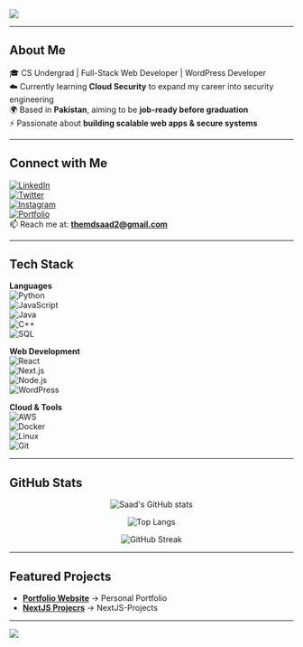 <img src="https://readme-typing-svg.herokuapp.com?font=Fira+Code&weight=600&size=28&pause=1000&color=4F46E5&center=true&vCenter=true&width=800&lines=Hi%2C+I'm+Saad;Full+Stack+Web+Developer;WordPress+Developer;Currently+Learning+Cloud+Security;Future+Cloud+Security+Engineer" />

---

## About Me  
🎓 CS Undergrad | Full-Stack Web Developer | WordPress Developer  
☁️ Currently learning **Cloud Security** to expand my career into security engineering  
🌍 Based in **Pakistan**, aiming to be **job-ready before graduation**  
⚡ Passionate about **building scalable web apps & secure systems**  

---

## Connect with Me  
[![LinkedIn](https://img.shields.io/badge/-LinkedIn-0A66C2?logo=linkedin&logoColor=white&style=for-the-badge)](https://linkedin.com/in/saadcodes)  
[![Twitter](https://img.shields.io/badge/-Twitter-1DA1F2?logo=twitter&logoColor=white&style=for-the-badge)](https://twitter.com/themdsaad)  
[![Instagram](https://img.shields.io/badge/-Instagram-E4405F?logo=instagram&logoColor=white&style=for-the-badge)](https://instagram.com/themdsaadd)  
[![Portfolio](https://img.shields.io/badge/-Portfolio-FF5722?logo=vercel&logoColor=white&style=for-the-badge)](https://saadsportfolio.vercel.app)  
📫 Reach me at: **themdsaad2@gmail.com**

---

## Tech Stack  

**Languages**  
![Python](https://img.shields.io/badge/-Python-3776AB?logo=python&logoColor=white)  
![JavaScript](https://img.shields.io/badge/-JavaScript-F7DF1E?logo=javascript&logoColor=black)  
![Java](https://img.shields.io/badge/-Java-007396?logo=java&logoColor=white)  
![C++](https://img.shields.io/badge/-C++-00599C?logo=cplusplus&logoColor=white)  
![SQL](https://img.shields.io/badge/-SQL-003B57?logo=postgresql&logoColor=white)  

**Web Development**  
![React](https://img.shields.io/badge/-React-61DAFB?logo=react&logoColor=black)  
![Next.js](https://img.shields.io/badge/-Next.js-000000?logo=nextdotjs&logoColor=white)  
![Node.js](https://img.shields.io/badge/-Node.js-339933?logo=node.js&logoColor=white)  
![WordPress](https://img.shields.io/badge/-WordPress-21759B?logo=wordpress&logoColor=white)  

**Cloud & Tools**  
![AWS](https://img.shields.io/badge/-AWS-232F3E?logo=amazonaws&logoColor=white)  
![Docker](https://img.shields.io/badge/-Docker-2496ED?logo=docker&logoColor=white)  
![Linux](https://img.shields.io/badge/-Linux-FCC624?logo=linux&logoColor=black)  
![Git](https://img.shields.io/badge/-Git-F05032?logo=git&logoColor=white)  

---

## GitHub Stats  
<div align="center">
  
![Saad's GitHub stats](https://github-readme-stats.vercel.app/api?username=SaadMinhaj&show_icons=true&theme=radical&hide_border=true&count_private=true)  

![Top Langs](https://github-readme-stats.vercel.app/api/top-langs/?username=SaadMinhaj&layout=compact&theme=radical&hide_border=true)  

![GitHub Streak](https://github-readme-streak-stats.herokuapp.com?user=SaadMinhaj&theme=radical&hide_border=true)

</div>

---


## Featured Projects  

- [**Portfolio Website**](https://github.com/SaadMinhaj/Portfolio) → Personal Portfolio  
- [**NextJS Projecrs**](https://github.com/SaadMinhaj/NextJS-Projects) → NextJS-Projects  
<!-- - [**Cloud Security Lab**](https://github.com/yourusername/cloud-lab) → Hands-on AWS & security scenarios -->


---

<!-- Stunning Footer Banner -->
<img src="https://capsule-render.vercel.app/api?type=waving&color=0:9333EA,100:3B82F6&height=140&section=footer"/>
